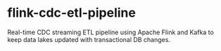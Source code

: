 # flink-cdc-etl-pipeline
Real-time CDC streaming ETL pipeline using Apache Flink and Kafka to keep data lakes updated with transactional DB changes.
